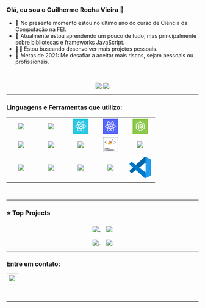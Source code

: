 ### Olá, eu sou o Guilherme Rocha Vieira 👋

- 📖 No presente momento estou no último ano do curso de Ciência da Computação na FEI.
- 🌱 Atualmente estou aprendendo um pouco de tudo, mas principalmente sobre bibliotecas e frameworks JavaScript.
- 🦸‍♂️ Estou buscando desenvolver mais projetos pessoais.
- 🥅 Metas de 2021: Me desafiar a aceitar mais riscos, sejam pessoais ou profissionais.

<br/>

<p align="center">
  <a href="https://github.com/anuraghazra/github-readme-stats">
    <img
      align="center"
      src="https://github-readme-stats.vercel.app/api/top-langs/?username=grochavieira&layout=compact&hide_border=true&title_color=33ff&icon_color=ff3366&theme=radical"
    />
  </a>
  <a href="https://github.com/anuraghazra/github-readme-stats">
    <img
      align="center"
      height="165"
      src="https://github-readme-stats.vercel.app/api?username=grochavieira&show_icons=true&hide_border=true&title_color=33ff&icon_color=ff3366&theme=radical"
    />
  </a>
</p>


---

### Linguagens e Ferramentas que utilizo:

<table align="center" width="100%">
  <tr align="center">
    
  <td width="20%">
    <img src="https://img.icons8.com/color/48/000000/javascript.png"/>
  </td>  
  
  <td width="20%">
    <img src="https://img.icons8.com/color/48/000000/typescript.png"/>
  </td>
   
  <td width="20%">
    <img src="https://github.com/abner-starkasty/abner-starkasty/blob/master/assets/icon-react.svg" width="40" height="40"/>
  </td>
  
  <td width="20%">
    <img src="https://github.com/abner-starkasty/abner-starkasty/blob/master/assets/icon-react-native.svg" width="40" height="40"/>
  </td>

  <td width="20%">
    <img src="https://github.com/abner-starkasty/abner-starkasty/blob/master/assets/icon-nodejs.svg" width="40" height="40"/>
  </td>
  </tr>
  
  
  <tr align="center">
  
  <td width="20%">
    <img src="https://img.icons8.com/color/48/000000/html-5.png"/>
  </td>
  
  <td width="20%">
    <img src="https://img.icons8.com/color/48/000000/css3.png"/>
  </td>
  
  <td width="20%">
    <img src="https://img.icons8.com/color/48/000000/sass.png"/>
  </td>
  
  <td width="20%">
    <img src="https://raw.githubusercontent.com/github/explore/80688e429a7d4ef2fca1e82350fe8e3517d3494d/topics/styled-components/styled-components.png" width="40" height="40"/>
  </td>
  
  
  <td width="20%">
    <img src="https://img.icons8.com/color/48/000000/python.png"/>
  </td>
  
  </tr>
  
  
  <tr align="center">
  
  <td width="20%">
    <img src="https://img.icons8.com/color/48/000000/sql.png"/>
  </td>
  
  <td width="20%">
    <img src="https://img.icons8.com/color/48/000000/mongodb.png"/>
  </td>
  
  <td width="20%">
    <img src="https://img.icons8.com/color/48/000000/postgreesql.png"/>
  </td>
  
  <td width="20%">
    <img src="https://img.icons8.com/color/48/000000/git.png"/>
  </td>
  
  <td width="20%">
    <img src="https://github.com/abner-starkasty/abner-starkasty/blob/master/assets/icon-vscode.svg"/>
  </td>
  
  
  </tr>
  
</table>

<a href="#" target="_blank">
</a>

<br />

---

### ⭐ Top Projects

<p align="center">
  <a href="https://github.com/grochavieira/EntityEditor">
    <img align="center" src="https://github-readme-stats.vercel.app/api/pin/?username=grochavieira&repo=EntityEditor&hide_border=true&title_color=33ff&icon_color=ff3366&theme=radical" />
  </a>
  &nbsp; &nbsp;
  <a href="https://github.com/grochavieira/RecreationalClub">
    <img align="center" src="https://github-readme-stats.vercel.app/api/pin/?username=grochavieira&repo=RecreationalClub&hide_border=true&title_color=33ff&icon_color=ff3366&theme=radical" />
  </a>

  <br />
  <br />

  <a href="https://github.com/grochavieira/MoveIt">
    <img align="center" src="https://github-readme-stats.vercel.app/api/pin/?username=grochavieira&repo=MoveIt&hide_border=true&title_color=33ff&icon_color=ff3366&theme=radical" />
  </a>
  &nbsp; &nbsp;
  <a href="https://github.com/grochavieira/InstagramClone">
    <img align="center" src="https://github-readme-stats.vercel.app/api/pin/?username=grochavieira&repo=InstagramClone&hide_border=true&title_color=33ff&icon_color=ff3366&theme=radical" />
  </a>
</p>

---

### Entre em contato:

<table align="center" width="20%">
  <tr align="center">
    
  <td width="100%">
    <a href="https://www.linkedin.com/in/grochavieira/">
    <img src="https://img.icons8.com/color/48/000000/linkedin.png"/>
    </a>
  </td>  
  
  </tr>
  
</table>

<br />

---
